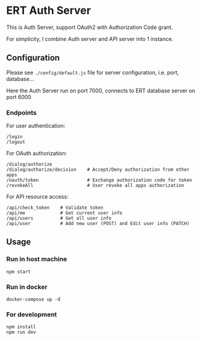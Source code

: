 # ERT Auth Server

This is Auth Server, support OAuth2 with Authorization Code grant.

For simplicity, I combine Auth server and API server into 1 instance.

## Configuration

Please see `./config/default.js` file for server configuration, i.e. port, database...

Here the Auth Server run on port 7000, connects to ERT database server on port 6000

### Endpoints

For user authentication:
```
/login
/logout
```

For OAuth authorization:
```
/dialog/authorize
/dialog/authorize/decision    # Accept/Deny authorization from other apps
/oauth/token                  # Exchange authorization code for token
/revokeAll                    # User revoke all apps authorization
```

For API resource access:
```
/api/check_token    # Validate token
/api/me             # Get current user info
/api/users          # Get all user info
/api/user           # Add new user (POST) and Edit user info (PATCH)
```

## Usage

### Run in host machine

```
npm start
```

### Run in docker

```
docker-compose up -d
```

### For development
```
npm install
npm run dev
```
